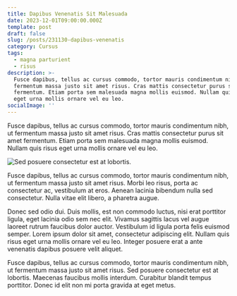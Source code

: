 ```yaml
---
title: Dapibus Venenatis Sit Malesuada
date: 2023-12-01T09:00:00.000Z
template: post
draft: false
slug: /posts/231130-dapibus-venenatis
category: Cursus
tags:
  - magna parturient
  - risus
description: >-
  Fusce dapibus, tellus ac cursus commodo, tortor mauris condimentum nibh, ut
  fermentum massa justo sit amet risus. Cras mattis consectetur purus sit amet
  fermentum. Etiam porta sem malesuada magna mollis euismod. Nullam quis risus
  eget urna mollis ornare vel eu leo.
socialImage: ''
---
```


Fusce dapibus, tellus ac cursus commodo, tortor mauris condimentum nibh, ut fermentum massa justo sit amet risus. Cras mattis consectetur purus sit amet fermentum. Etiam porta sem malesuada magna mollis euismod. Nullam quis risus eget urna mollis ornare vel eu leo.

![Sed posuere consectetur est at lobortis.](/media/images/notebook.jpg)

Fusce dapibus, tellus ac cursus commodo, tortor mauris condimentum nibh, ut fermentum massa justo sit amet risus. Morbi leo risus, porta ac consectetur ac, vestibulum at eros. Aenean lacinia bibendum nulla sed consectetur. Nulla vitae elit libero, a pharetra augue.

Donec sed odio dui. Duis mollis, est non commodo luctus, nisi erat porttitor ligula, eget lacinia odio sem nec elit. Vivamus sagittis lacus vel augue laoreet rutrum faucibus dolor auctor. Vestibulum id ligula porta felis euismod semper. Lorem ipsum dolor sit amet, consectetur adipiscing elit. Nullam quis risus eget urna mollis ornare vel eu leo. Integer posuere erat a ante venenatis dapibus posuere velit aliquet.

Fusce dapibus, tellus ac cursus commodo, tortor mauris condimentum nibh, ut fermentum massa justo sit amet risus. Sed posuere consectetur est at lobortis. Maecenas faucibus mollis interdum. Curabitur blandit tempus porttitor. Donec id elit non mi porta gravida at eget metus.

